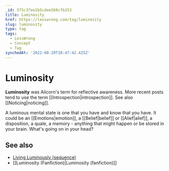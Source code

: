 ```yaml
---
_id: 5f5c37ee1b5cdee568cfb253
title: Luminosity
href: https://lesswrong.com/tag/luminosity
slug: luminosity
type: tag
tags:
  - LessWrong
  - Concept
  - Tag
synchedAt: '2022-08-29T10:47:42.425Z'
---
```

# Luminosity

**Luminosity** was Alicorn's term for reflective awareness. More recent posts tend to use the term [[Introspection|introspection]]. See also [[Noticing|noticing]].

A luminous mental state is one that you have and know that you have. It could be an [[Emotions|emotion]], a [[Belief|belief]] or [[Alief|alief]], a disposition, a quale, a memory - anything that might happen or be stored in your brain. What's going on in your head?

## See also

- [Living Luminously (sequence)](https://www.lesswrong.com/s/ynMFrq9K5iNMfSZNg)
- [[Luminosity (Fanfiction)|Luminosity (fanfiction)]]